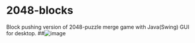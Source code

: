 # 2048-blocks
Block pushing version of 2048-puzzle merge game with Java(Swing) GUI for desktop.
##![image](https://user-images.githubusercontent.com/64495142/104128493-86539800-5370-11eb-91c8-eb2439e8366b.png)
